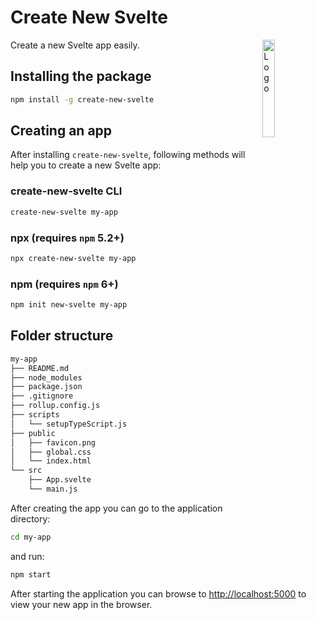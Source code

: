 # Create New Svelte

Create a new Svelte app easily. <img alt="Logo" align="right" src="https://svelte.dev/svelte-logo-horizontal.svg" width="20%" />

## Installing the package

```sh
npm install -g create-new-svelte
```

## Creating an app

After installing `create-new-svelte`, following methods will help you to create a new Svelte app:

### create-new-svelte CLI
```sh
create-new-svelte my-app
```

### npx (requires `npm` 5.2+)

```sh
npx create-new-svelte my-app
```

### npm (requires `npm` 6+)

```sh
npm init new-svelte my-app
```

## Folder structure

```sh
my-app
├── README.md
├── node_modules
├── package.json
├── .gitignore
├── rollup.config.js
├── scripts
│   └── setupTypeScript.js
├── public
│   ├── favicon.png
│   ├── global.css
│   └── index.html
└── src
    ├── App.svelte
    └── main.js
```

After creating the app you can go to the application directory:

```sh
cd my-app
```

and run:

```sh 
npm start
```

After starting the application you can browse to [http://localhost:5000](http://localhost:5000) to view your new app in the browser.
